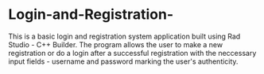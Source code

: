 # Login-and-Registration-
This is a basic login and registration system application built using Rad Studio - C++ Builder.
The program allows the user to make a new registration or do a login after a successful registration
with the neccessary input fields - username and password marking the user's authenticity.
